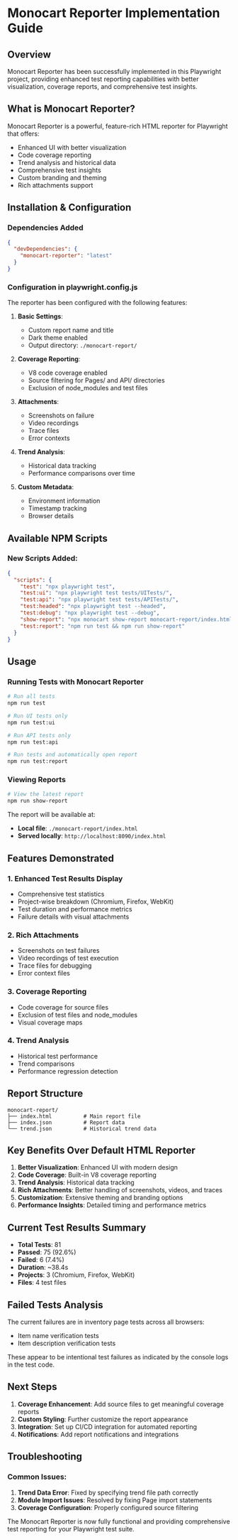 # Monocart Reporter Implementation Guide

## Overview
Monocart Reporter has been successfully implemented in this Playwright project, providing enhanced test reporting capabilities with better visualization, coverage reports, and comprehensive test insights.

## What is Monocart Reporter?
Monocart Reporter is a powerful, feature-rich HTML reporter for Playwright that offers:
- Enhanced UI with better visualization
- Code coverage reporting
- Trend analysis and historical data
- Comprehensive test insights
- Custom branding and theming
- Rich attachments support

## Installation & Configuration

### Dependencies Added
```json
{
  "devDependencies": {
    "monocart-reporter": "latest"
  }
}
```

### Configuration in playwright.config.js
The reporter has been configured with the following features:

1. **Basic Settings**:
   - Custom report name and title
   - Dark theme enabled
   - Output directory: `./monocart-report/`

2. **Coverage Reporting**:
   - V8 code coverage enabled
   - Source filtering for Pages/ and API/ directories
   - Exclusion of node_modules and test files

3. **Attachments**:
   - Screenshots on failure
   - Video recordings
   - Trace files
   - Error contexts

4. **Trend Analysis**:
   - Historical data tracking
   - Performance comparisons over time

5. **Custom Metadata**:
   - Environment information
   - Timestamp tracking
   - Browser details

## Available NPM Scripts

### New Scripts Added:
```json
{
  "scripts": {
    "test": "npx playwright test",
    "test:ui": "npx playwright test tests/UITests/",
    "test:api": "npx playwright test tests/APITests/",
    "test:headed": "npx playwright test --headed",
    "test:debug": "npx playwright test --debug",
    "show-report": "npx monocart show-report monocart-report/index.html",
    "test:report": "npm run test && npm run show-report"
  }
}
```

## Usage

### Running Tests with Monocart Reporter
```bash
# Run all tests
npm run test

# Run UI tests only
npm run test:ui

# Run API tests only
npm run test:api

# Run tests and automatically open report
npm run test:report
```

### Viewing Reports
```bash
# View the latest report
npm run show-report
```

The report will be available at:
- **Local file**: `./monocart-report/index.html`
- **Served locally**: `http://localhost:8090/index.html`

## Features Demonstrated

### 1. Enhanced Test Results Display
- Comprehensive test statistics
- Project-wise breakdown (Chromium, Firefox, WebKit)
- Test duration and performance metrics
- Failure details with visual attachments

### 2. Rich Attachments
- Screenshots on test failures
- Video recordings of test execution
- Trace files for debugging
- Error context files

### 3. Coverage Reporting
- Code coverage for source files
- Exclusion of test files and node_modules
- Visual coverage maps

### 4. Trend Analysis
- Historical test performance
- Trend comparisons
- Performance regression detection

## Report Structure

```
monocart-report/
├── index.html          # Main report file
├── index.json          # Report data
└── trend.json          # Historical trend data
```

## Key Benefits Over Default HTML Reporter

1. **Better Visualization**: Enhanced UI with modern design
2. **Code Coverage**: Built-in V8 coverage reporting
3. **Trend Analysis**: Historical data tracking
4. **Rich Attachments**: Better handling of screenshots, videos, and traces
5. **Customization**: Extensive theming and branding options
6. **Performance Insights**: Detailed timing and performance metrics

## Current Test Results Summary
- **Total Tests**: 81
- **Passed**: 75 (92.6%)
- **Failed**: 6 (7.4%)
- **Duration**: ~38.4s
- **Projects**: 3 (Chromium, Firefox, WebKit)
- **Files**: 4 test files

## Failed Tests Analysis
The current failures are in inventory page tests across all browsers:
- Item name verification tests
- Item description verification tests

These appear to be intentional test failures as indicated by the console logs in the test code.

## Next Steps

1. **Coverage Enhancement**: Add source files to get meaningful coverage reports
2. **Custom Styling**: Further customize the report appearance
3. **Integration**: Set up CI/CD integration for automated reporting
4. **Notifications**: Add report notifications and integrations

## Troubleshooting

### Common Issues:
1. **Trend Data Error**: Fixed by specifying trend file path correctly
2. **Module Import Issues**: Resolved by fixing Page import statements
3. **Coverage Configuration**: Properly configured source filtering

The Monocart Reporter is now fully functional and providing comprehensive test reporting for your Playwright test suite.
